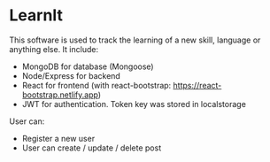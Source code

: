 # LearnIt
This software is used to track the learning of a new skill, language or anything else.
It include:
+ MongoDB for database (Mongoose)
+ Node/Express for backend
+ React for frontend (with react-bootstrap: https://react-bootstrap.netlify.app)
+ JWT for authentication. Token key was stored in localstorage

User can:
+ Register a new user
+ User can create / update / delete post
